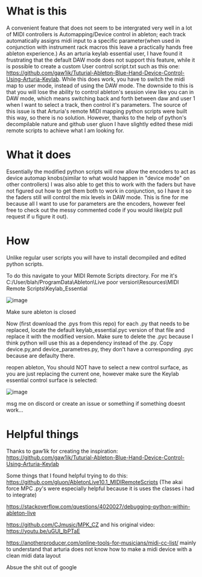 # What is this
  A convenient feature that does not seem to be intergrated very well in a lot of MIDI controllers is Automapping/Device control in ableton; each track automatically assigns midi input to a specific parameter(when used in conjunction with instrument rack macros this leave a practically hands free ableton experience.) As an arturia keylab essential user, I have found it frustrating that the default DAW mode does not support this feature, while it is possible to create a custom User control script.txt such as this one: https://github.com/gaw1ik/Tuturial-Ableton-Blue-Hand-Device-Control-Using-Arturia-Keylab. While this does work, you have to switch the midi map to user mode, instead of using the DAW mode. The downside to this is that you will lose the ability to control ableton's session view like you can in DAW mode, which means switching back and forth between daw and user 1 when I want to select a track, then control it's parameters. The source of this issue is that Arturia's remote MIDI mapping python scripts were built this way, so there is no solution. However, thanks to the help of python's decompilable nature and github user gluon I have slightly edited these midi remote scripts to achieve what I am looking for. 

# What it does

Essentially the modified python scripts will now allow the encoders to act as device automap knobs(similar to what would happen in "device mode" on other controllers) I was also able to get this to work with the faders but have not figured out how to get them both to work in conjunction, so I have it so the faders still will control the mix levels in DAW mode. This is fine for me because all I want to use for parameters are the encoders, however feel free to check out the messy commented code if you would like(plz pull request if u figure it out). 

# How

Unlike regular user scripts you will have to install decompiled and edited python scripts.

To do this navigate to your MIDI Remote Scripts directory. 
For me it's C:/User/blah/ProgramData\Ableton\Live poor version\Resources\MIDI Remote Scripts\Keylab_Essential

![image](https://user-images.githubusercontent.com/35946564/131079360-00e636bb-f8aa-48dc-9663-dcdcf56db3a6.png)


Make sure ableton is closed

Now (first download the .pys from this repo) for each .py that needs to be replaced, locate the default keylab_essential.pyc version of that file and replace it with the modified version. Make sure to delete the .pyc because I think python will use this as a dependency instead of the .py. Copy device.py,and device_parametres.py, they don't have a corresponding .pyc because are defaulty there.

reopen ableton, 
You should NOT have to select a new control surface, as you are just replacing the current one, however make sure the Keylab essential control surface is selected:

![image](https://user-images.githubusercontent.com/35946564/131077875-d6db1881-b4ce-4fc6-8846-313222031f31.png)

msg me on discord or create an issue or something if something doesnt work...


# Helpful things

Thanks to gaw1ik for creating the inspiration:
https://github.com/gaw1ik/Tuturial-Ableton-Blue-Hand-Device-Control-Using-Arturia-Keylab

Some things that I found helpful trying to do this:
https://github.com/gluon/AbletonLive10.1_MIDIRemoteScripts (The akai force MPC .py's were especially helpful because it is uses the classes i had to integrate)

https://stackoverflow.com/questions/4020027/debugging-python-within-ableton-live

https://github.com/CJmusic/MPK_CZ and his original video: https://youtu.be/uGUI_lbPTaE

https://anotherproducer.com/online-tools-for-musicians/midi-cc-list/ mainly to understand that arturia does not know how to make a midi device with a clean midi data layout

Absue the shit out of google


